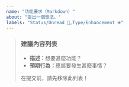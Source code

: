 ```yaml
---
name: "功能要求（Markdown）"
about: "提出一個想法。"
labels: "Status/Unread 🔵,Type/Enhancement ➕"
---
```

> ### 建議內容列表
>
> - <b>描述：</b>想要甚麼功能？
> - <b>預期行為：</b>應該要發生甚麼事情？
>
> 在提交前，請先移除此列表！

